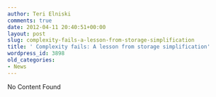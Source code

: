 ```yaml
---
author: Teri Elniski
comments: true
date: 2012-04-11 20:40:51+00:00
layout: post
slug: complexity-fails-a-lesson-from-storage-simplification
title: ' Complexity fails: A lesson from storage simplification'
wordpress_id: 3898
old_categories:
- News
---
```


No Content Found
